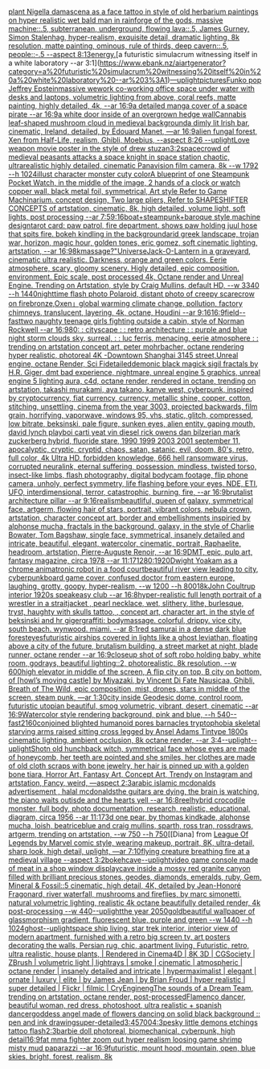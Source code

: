 [plant Nigella damascena as a face tattoo in style of old herbarium paintings on hyper realistic wet bald man in rain](https://www.ebank.nz/aiartgenerator?category=plant%20Nigella%20damascena%20as%20a%20face%20tattoo%20in%20style%20of%20old%20herbarium%20paintings%20on%20hyper%20realistic%20wet%20bald%20man%20in%20rain)[forge of the gods, massive machine::.5, subterranean, underground, flowing lava::.5, James Gurney, Simon Stalenhag, hyper-realism, exquisite detail, dramatic lighting, 8k resolution, matte painting, ominous, rule of thirds, deep cavern::.5, people::-.5 --aspect 8:13](https://www.ebank.nz/aiartgenerator?category=forge%20of%20the%20gods%2C%20massive%20machine%3A%3A.5%2C%20subterranean%2C%20underground%2C%20flowing%20lava%3A%3A.5%2C%20James%20Gurney%2C%20Simon%20Stalenhag%2C%20hyper-realism%2C%20exquisite%20detail%2C%20dramatic%20lighting%2C%208k%20resolution%2C%20matte%20painting%2C%20ominous%2C%20rule%20of%20thirds%2C%20deep%20cavern%3A%3A.5%2C%20people%3A%3A-.5%20--aspect%208%3A13)[energy.](https://www.ebank.nz/aiartgenerator?category=energy.)[a futuristic simulacrum witnessing itself in a white laboratory --ar 3:1](https://www.ebank.nz/aiartgenerator?category=a%20futuristic%20simulacrum%20witnessing%20itself%20in%20a%20white%20laboratory%20--ar%203%3A1)[—uplight](https://www.ebank.nz/aiartgenerator?category=%E2%80%94uplight)[pictures](https://www.ebank.nz/aiartgenerator?category=pictures)[Funko pop Jeffrey Epstein](https://www.ebank.nz/aiartgenerator?category=Funko%20pop%20Jeffrey%20Epstein)[massive wework co-working office space under water with desks and laptops, volumetric lighting from above, coral reefs, matte painting, highly detailed, 4k, --ar 16:9](https://www.ebank.nz/aiartgenerator?category=massive%20wework%20co-working%20office%20space%20under%20water%20with%20desks%20and%20laptops%2C%20volumetric%20lighting%20from%20above%2C%20coral%20reefs%2C%20matte%20painting%2C%20highly%20detailed%2C%204k%2C%20--ar%2016%3A9)[a detailed manga cover of a space pirate --ar 16:9](https://www.ebank.nz/aiartgenerator?category=a%20detailed%20manga%20cover%20of%20a%20space%20pirate%20--ar%2016%3A9)[a white door inside of an overgrown hedge wall](https://www.ebank.nz/aiartgenerator?category=a%20white%20door%20inside%20of%20an%20overgrown%20hedge%20wall)[Cannabis leaf-shaped mushroom cloud in medieval background](https://www.ebank.nz/aiartgenerator?category=Cannabis%20leaf-shaped%20mushroom%20cloud%20in%20medieval%20background)[a dimly lit Irish bar, cinematic, Ireland, detailed, by Édouard Manet, —ar 16:9](https://www.ebank.nz/aiartgenerator?category=a%20dimly%20lit%20Irish%20bar%2C%20cinematic%2C%20Ireland%2C%20detailed%2C%20by%20%C3%89douard%20Manet%2C%20%E2%80%94ar%2016%3A9)[alien fungal forest, Xen from Half-Life, realism, Ghibli, Moebius, --aspect 8:26 --uplight](https://www.ebank.nz/aiartgenerator?category=alien%20fungal%20forest%2C%20Xen%20from%20Half-Life%2C%20realism%2C%20Ghibli%2C%20Moebius%2C%20--aspect%208%3A26%20--uplight)[Love weapon movie poster in the style of drew stuzan](https://www.ebank.nz/aiartgenerator?category=Love%20weapon%20movie%20poster%20in%20the%20style%20of%20drew%20stuzan)[3:2](https://www.ebank.nz/aiartgenerator?category=3%3A2)[space](https://www.ebank.nz/aiartgenerator?category=space)[crowd of medieval peasants attacks a space knight in space station chaotic, ultrarealistic highly detailed, cinematic Panavision film camera, 8k --w 1792 --h 1024](https://www.ebank.nz/aiartgenerator?category=crowd%20of%20medieval%20peasants%20attacks%20a%20space%20knight%20in%20space%20station%20chaotic%2C%20ultrarealistic%20highly%20detailed%2C%20cinematic%20Panavision%20film%20camera%2C%208k%20--w%201792%20--h%201024)[illust character monster cuty color](https://www.ebank.nz/aiartgenerator?category=illust%20character%20monster%20cuty%20color)[A blueprint of one Steampunk Pocket Watch,   in the middle of the image, 2 hands of a clock or watch copper wall, black metal foil, symmetrical,  Art style Refer to Game Machinarium.  concept design, Two large pliers, Refer to SHAPESHIFTER CONCEPTS  of artstation, cinematic,  8k, high detailed,  volume light,  soft lights,  post processing    --ar 7:5](https://www.ebank.nz/aiartgenerator?category=A%20blueprint%20of%20one%20Steampunk%20Pocket%20Watch%2C%20%20%20in%20the%20middle%20of%20the%20image%2C%202%20hands%20of%20a%20clock%20or%20watch%20copper%20wall%2C%20black%20metal%20foil%2C%20symmetrical%2C%20%20Art%20style%20Refer%20to%20Game%20Machinarium.%20%20concept%20design%2C%20Two%20large%20pliers%2C%20Refer%20to%20SHAPESHIFTER%20CONCEPTS%20%20of%20artstation%2C%20cinematic%2C%20%208k%2C%20high%20detailed%2C%20%20volume%20light%2C%20%20soft%20lights%2C%20%20post%20processing%20%20%20%20--ar%207%3A5)[9:16](https://www.ebank.nz/aiartgenerator?category=9%3A16)[boat+steampunk+baroque style,machine design](https://www.ebank.nz/aiartgenerator?category=boat%2Bsteampunk%2Bbaroque%20style%2Cmachine%20design)[tarot card: paw patrol, fire department. shows paw holding juul hose that spits fire. bokeh kindling in the background](https://www.ebank.nz/aiartgenerator?category=tarot%20card%3A%20paw%20patrol%2C%20fire%20department.%20shows%20paw%20holding%20juul%20hose%20that%20spits%20fire.%20bokeh%20kindling%20in%20the%20background)[arid greek landscape, trojan war, horizon, magic hour, golden tones, eric gomez, soft cinematic lighting, artstation, --ar 16:9](https://www.ebank.nz/aiartgenerator?category=arid%20greek%20landscape%2C%20trojan%20war%2C%20horizon%2C%20magic%20hour%2C%20golden%20tones%2C%20eric%20gomez%2C%20soft%20cinematic%20lighting%2C%20artstation%2C%20--ar%2016%3A9)[8k](https://www.ebank.nz/aiartgenerator?category=8k)[massage?"](https://www.ebank.nz/aiartgenerator?category=massage%3F%22)[Universe](https://www.ebank.nz/aiartgenerator?category=Universe)[Jack-O-Lantern in a graveyard, cinematic ultra realistic. Darkness, orange and green colors. Eerie atmosphere, scary, gloomy scenery. Higly detailed, epic composition. environment. Epic scale, post processed 4k, Octane render and Unreal Engine. Trending on Artstation, style by Craig Mullins, default HD, --w 3340 --h 1440](https://www.ebank.nz/aiartgenerator?category=Jack-O-Lantern%20in%20a%20graveyard%2C%20cinematic%20ultra%20realistic.%20Darkness%2C%20orange%20and%20green%20colors.%20Eerie%20atmosphere%2C%20scary%2C%20gloomy%20scenery.%20Higly%20detailed%2C%20epic%20composition.%20environment.%20Epic%20scale%2C%20post%20processed%204k%2C%20Octane%20render%20and%20Unreal%20Engine.%20Trending%20on%20Artstation%2C%20style%20by%20Craig%20Mullins%2C%20default%20HD%2C%20--w%203340%20--h%201440)[nighttime flash photo Polaroid, distant photo of creepy scarecrow on fire](https://www.ebank.nz/aiartgenerator?category=nighttime%20flash%20photo%20Polaroid%2C%20distant%20photo%20of%20creepy%20scarecrow%20on%20fire)[bronze,Oxen」](https://www.ebank.nz/aiartgenerator?category=bronze%2COxen%E3%80%8D)[global warming climate change, pollution, factory chimneys, translucent, layering, 4k, octane, Houdini --ar 9:16](https://www.ebank.nz/aiartgenerator?category=global%20warming%20climate%20change%2C%20pollution%2C%20factory%20chimneys%2C%20translucent%2C%20layering%2C%204k%2C%20octane%2C%20Houdini%20--ar%209%3A16)[16:9](https://www.ebank.nz/aiartgenerator?category=16%3A9)[field](https://www.ebank.nz/aiartgenerator?category=field)[--fast](https://www.ebank.nz/aiartgenerator?category=--fast)[two naughty teenage girls fighting outside a cabin, style of Norman Rockwell --ar 16:9](https://www.ebank.nz/aiartgenerator?category=two%20naughty%20teenage%20girls%20fighting%20outside%20a%20cabin%2C%20style%20of%20Norman%20Rockwell%20--ar%2016%3A9)[80](https://www.ebank.nz/aiartgenerator?category=80)[: : cityscape : : retro architecture : : purple and blue night storm clouds sky, surreal, : : luc ferris, menacing, eerie atmosphere : : trending on artstation concept art, peter mohrbacher, octane rendering hyper realistic, photoreal 4K -](https://www.ebank.nz/aiartgenerator?category=%3A%20%3A%20cityscape%20%3A%20%3A%20retro%20architecture%20%3A%20%3A%20purple%20and%20blue%20night%20storm%20clouds%20sky%2C%20surreal%2C%20%3A%20%3A%20luc%20ferris%2C%20menacing%2C%20eerie%20atmosphere%20%3A%20%3A%20trending%20on%20artstation%20concept%20art%2C%20peter%20mohrbacher%2C%20octane%20rendering%20hyper%20realistic%2C%20photoreal%204K%20-)[Downtown Shanghai 3145 street,Unreal engine, octane Render, Sci Fi](https://www.ebank.nz/aiartgenerator?category=Downtown%20Shanghai%203145%20street%2CUnreal%20engine%2C%20octane%20Render%2C%20Sci%20Fi)[detailed](https://www.ebank.nz/aiartgenerator?category=detailed)[demonic black magick sigil fractals by H.R. Giger, dmt bad experience, nightmare, unreal engine 5 graphics, unreal engine 5 lighting aura, c4d, octane render, rendered in octane, trending on artstation, takashi murakami, aya takano, kanye west, cyberpunk, inspired by cryptocurrency, fiat currency, currency, metallic shine, copper, cotton, stitching, unsettling, cinema from the year 3003, projected backwards, film grain, horrifying, vaporwave, windows 95, vhs, static, glitch, compressed, low bitrate, beksinski, pale figure, sunken eyes, alien entity, gaping mouth, david lynch playboi carti yeat vin diesel rick owens dan bilzerian mark zuckerberg hybrid, fluoride stare, 1990 1999 2003 2001 september 11, apocalyptic, cryptic, cryptid, chaos, satan, satanic, evil, doom, 80's, retro, full color, 4k Ultra HD, forbidden knowledge, 666 hell ransomware virus, corrupted neuralink, eternal suffering, possession, mindless, twisted torso, insect-like limbs, flash photography, digital bodycam footage, flip phone camera, unholy, perfect symmetry, life flashing before your eyes, NDE, ETI, UFO, interdimensional, terror, catastrophic, burning, fire,  --ar 16:9](https://www.ebank.nz/aiartgenerator?category=demonic%20black%20magick%20sigil%20fractals%20by%20H.R.%20Giger%2C%20dmt%20bad%20experience%2C%20nightmare%2C%20unreal%20engine%205%20graphics%2C%20unreal%20engine%205%20lighting%20aura%2C%20c4d%2C%20octane%20render%2C%20rendered%20in%20octane%2C%20trending%20on%20artstation%2C%20takashi%20murakami%2C%20aya%20takano%2C%20kanye%20west%2C%20cyberpunk%2C%20inspired%20by%20cryptocurrency%2C%20fiat%20currency%2C%20currency%2C%20metallic%20shine%2C%20copper%2C%20cotton%2C%20stitching%2C%20unsettling%2C%20cinema%20from%20the%20year%203003%2C%20projected%20backwards%2C%20film%20grain%2C%20horrifying%2C%20vaporwave%2C%20windows%2095%2C%20vhs%2C%20static%2C%20glitch%2C%20compressed%2C%20low%20bitrate%2C%20beksinski%2C%20pale%20figure%2C%20sunken%20eyes%2C%20alien%20entity%2C%20gaping%20mouth%2C%20david%20lynch%20playboi%20carti%20yeat%20vin%20diesel%20rick%20owens%20dan%20bilzerian%20mark%20zuckerberg%20hybrid%2C%20fluoride%20stare%2C%201990%201999%202003%202001%20september%2011%2C%20apocalyptic%2C%20cryptic%2C%20cryptid%2C%20chaos%2C%20satan%2C%20satanic%2C%20evil%2C%20doom%2C%2080%27s%2C%20retro%2C%20full%20color%2C%204k%20Ultra%20HD%2C%20forbidden%20knowledge%2C%20666%20hell%20ransomware%20virus%2C%20corrupted%20neuralink%2C%20eternal%20suffering%2C%20possession%2C%20mindless%2C%20twisted%20torso%2C%20insect-like%20limbs%2C%20flash%20photography%2C%20digital%20bodycam%20footage%2C%20flip%20phone%20camera%2C%20unholy%2C%20perfect%20symmetry%2C%20life%20flashing%20before%20your%20eyes%2C%20NDE%2C%20ETI%2C%20UFO%2C%20interdimensional%2C%20terror%2C%20catastrophic%2C%20burning%2C%20fire%2C%20%20--ar%2016%3A9)[](https://www.ebank.nz/aiartgenerator?category=)[brutalist architecture pillar --ar 9:16](https://www.ebank.nz/aiartgenerator?category=brutalist%20architecture%20pillar%20--ar%209%3A16)[realism](https://www.ebank.nz/aiartgenerator?category=realism)[beautliful, queen of galaxy, symmetrical face, artgerm, flowing hair of stars, portrait, vibrant colors, nebula crown, artstation, character concept art, border and embellishments inspiried by alphonse mucha, fractals in the background, galaxy, in the style of Charlie Bowater, Tom Bagshaw, single face, symmetrical, insanely detailed and intricate, beautiful, elegant, watercolor, cinematic, portrait, Raphaelite, headroom, artstation, Pierre-Auguste Renoir, --ar 16:9](https://www.ebank.nz/aiartgenerator?category=beautliful%2C%20queen%20of%20galaxy%2C%20symmetrical%20face%2C%20artgerm%2C%20flowing%20hair%20of%20stars%2C%20portrait%2C%20vibrant%20colors%2C%20nebula%20crown%2C%20artstation%2C%20character%20concept%20art%2C%20border%20and%20embellishments%20inspiried%20by%20alphonse%20mucha%2C%20fractals%20in%20the%20background%2C%20galaxy%2C%20in%20the%20style%20of%20Charlie%20Bowater%2C%20Tom%20Bagshaw%2C%20single%20face%2C%20symmetrical%2C%20insanely%20detailed%20and%20intricate%2C%20beautiful%2C%20elegant%2C%20watercolor%2C%20cinematic%2C%20portrait%2C%20Raphaelite%2C%20headroom%2C%20artstation%2C%20Pierre-Auguste%20Renoir%2C%20--ar%2016%3A9)[DMT, epic, pulp art, fantasy magazine, circa 1978 --ar 11:17](https://www.ebank.nz/aiartgenerator?category=DMT%2C%20epic%2C%20pulp%20art%2C%20fantasy%20magazine%2C%20circa%201978%20--ar%2011%3A17)[1280:1920](https://www.ebank.nz/aiartgenerator?category=1280%3A1920)[Dwight Yoakam as a chrome animatronic robot in a food court](https://www.ebank.nz/aiartgenerator?category=Dwight%20Yoakam%20as%20a%20chrome%20animatronic%20robot%20in%20a%20food%20court)[beautiful river view leading to city, cyberpunk](https://www.ebank.nz/aiartgenerator?category=beautiful%20river%20view%20leading%20to%20city%2C%20cyberpunk)[board game cover, confused doctor from eastern europe, laughing, grotty, goopy, hyper-realism, --w 1200 --h 800](https://www.ebank.nz/aiartgenerator?category=board%20game%20cover%2C%20confused%20doctor%20from%20eastern%20europe%2C%20laughing%2C%20grotty%2C%20goopy%2C%20hyper-realism%2C%20--w%201200%20--h%20800)[1](https://www.ebank.nz/aiartgenerator?category=1)[8k](https://www.ebank.nz/aiartgenerator?category=8k)[John Coultrup interior 1920s speakeasy club --ar 16:8](https://www.ebank.nz/aiartgenerator?category=John%20Coultrup%20interior%201920s%20speakeasy%20club%20--ar%2016%3A8)[hyper-realistic full length portrait of a wrestler in a straitjacket ,  pearl necklace, wet, slithery, lithe, burlesque, tryst, haughty with skulls tattoo,  , concept art, character art, in the style of beksinski and hr giger](https://www.ebank.nz/aiartgenerator?category=hyper-realistic%20full%20length%20portrait%20of%20a%20wrestler%20in%20a%20straitjacket%20%2C%20%20pearl%20necklace%2C%20wet%2C%20slithery%2C%20lithe%2C%20burlesque%2C%20tryst%2C%20haughty%20with%20skulls%20tattoo%2C%20%20%2C%20concept%20art%2C%20character%20art%2C%20in%20the%20style%20of%20beksinski%20and%20hr%20giger)[graffiti: bodymassage. colorful, drippy. vice city. south beach. wynwood. miami. --ar 8:1](https://www.ebank.nz/aiartgenerator?category=graffiti%3A%20bodymassage.%20colorful%2C%20drippy.%20vice%20city.%20south%20beach.%20wynwood.%20miami.%20--ar%208%3A1)[red samurai in a dense dark blue forest](https://www.ebank.nz/aiartgenerator?category=red%20samurai%20in%20a%20dense%20dark%20blue%20forest)[eyes](https://www.ebank.nz/aiartgenerator?category=eyes)[futuristic airships covered in lights like a ghost leviathan, floating above a city of the future, brutalism building, a street market at night, blade runner, octane render --ar 16:9](https://www.ebank.nz/aiartgenerator?category=futuristic%20airships%20covered%20in%20lights%20like%20a%20ghost%20leviathan%2C%20floating%20above%20a%20city%20of%20the%20future%2C%20brutalism%20building%2C%20a%20street%20market%20at%20night%2C%20blade%20runner%2C%20octane%20render%20--ar%2016%3A9)[closeup shot of soft robo holding baby, white room, godrays, beautiful lighting::2, photorealistic, 8k resolution, --w 600](https://www.ebank.nz/aiartgenerator?category=closeup%20shot%20of%20soft%20robo%20holding%20baby%2C%20white%20room%2C%20godrays%2C%20beautiful%20lighting%3A%3A2%2C%20photorealistic%2C%208k%20resolution%2C%20--w%20600)[high elevator in middle of the screen, A flip city on top, B city on bottom, of [howl’s moving castle] by Miyazaki, by Vincent Di Fate Nausicaa, Ghibli, Breath of The Wild, epic composition, mist, drones, stars in middle of the screen, steam punk, —ar 1:30](https://www.ebank.nz/aiartgenerator?category=high%20elevator%20in%20middle%20of%20the%20screen%2C%20A%20flip%20city%20on%20top%2C%20B%20city%20on%20bottom%2C%20of%20%5Bhowl%E2%80%99s%20moving%20castle%5D%20by%20Miyazaki%2C%20by%20Vincent%20Di%20Fate%20Nausicaa%2C%20Ghibli%2C%20Breath%20of%20The%20Wild%2C%20epic%20composition%2C%20mist%2C%20drones%2C%20stars%20in%20middle%20of%20the%20screen%2C%20steam%20punk%2C%20%E2%80%94ar%201%3A30)[city inside Geodesic dome, control room, futuristic utopian beautiful, smog volumetric, vibrant, desert, cinematic --ar 16:9](https://www.ebank.nz/aiartgenerator?category=city%20inside%20Geodesic%20dome%2C%20control%20room%2C%20futuristic%20utopian%20beautiful%2C%20smog%20volumetric%2C%20vibrant%2C%20desert%2C%20cinematic%20--ar%2016%3A9)[Watercolor style rendering background, pink and blue, --h 540](https://www.ebank.nz/aiartgenerator?category=Watercolor%20style%20rendering%20background%2C%20pink%20and%20blue%2C%20--h%20540)[--fast](https://www.ebank.nz/aiartgenerator?category=--fast)[2160](https://www.ebank.nz/aiartgenerator?category=2160)[conjoined blighted humanoid pores barnacles tryptophobia skeletal starving arms raised  sitting cross legged by Ansel Adams Tintype 1800s cinematic lighting, ambient occlusion, 8k octane render, --ar 3:4](https://www.ebank.nz/aiartgenerator?category=conjoined%20blighted%20humanoid%20pores%20barnacles%20tryptophobia%20skeletal%20starving%20arms%20raised%20%20sitting%20cross%20legged%20by%20Ansel%20Adams%20Tintype%201800s%20cinematic%20lighting%2C%20ambient%20occlusion%2C%208k%20octane%20render%2C%20--ar%203%3A4)[--uplight](https://www.ebank.nz/aiartgenerator?category=--uplight)[--uplight](https://www.ebank.nz/aiartgenerator?category=--uplight)[Shot](https://www.ebank.nz/aiartgenerator?category=Shot)[n old hunchback witch, symmetrical face whose eyes are made of honeycomb, her teeth are pointed and she smiles, her clothes are made of old cloth scraps with bone jewelry, her hair is pinned up with a golden bone tiara, Horror Art, Fantasy Art, Concept Art, Trendy on Instagram and artstation, Fancy, weird, —aspect 2:3](https://www.ebank.nz/aiartgenerator?category=n%20old%20hunchback%20witch%2C%20symmetrical%20face%20whose%20eyes%20are%20made%20of%20honeycomb%2C%20her%20teeth%20are%20pointed%20and%20she%20smiles%2C%20her%20clothes%20are%20made%20of%20old%20cloth%20scraps%20with%20bone%20jewelry%2C%20her%20hair%20is%20pinned%20up%20with%20a%20golden%20bone%20tiara%2C%20Horror%20Art%2C%20Fantasy%20Art%2C%20Concept%20Art%2C%20Trendy%20on%20Instagram%20and%20artstation%2C%20Fancy%2C%20weird%2C%20%E2%80%94aspect%202%3A3)[arabic islamic mcdonalds advertisement , halal mcdonalds](https://www.ebank.nz/aiartgenerator?category=arabic%20islamic%20mcdonalds%20advertisement%20%2C%20halal%20mcdonalds)[the guitars are dying, the brain is watching, the piano waits outisde and the hearts yell --ar 16:8](https://www.ebank.nz/aiartgenerator?category=the%20guitars%20are%20dying%2C%20the%20brain%20is%20watching%2C%20the%20piano%20waits%20outisde%20and%20the%20hearts%20yell%20--ar%2016%3A8)[reel](https://www.ebank.nz/aiartgenerator?category=reel)[hybrid crocodile monster, full body, photo documentation, research, realistic, educational, diagram, circa 1956 --ar 11:17](https://www.ebank.nz/aiartgenerator?category=hybrid%20crocodile%20monster%2C%20full%20body%2C%20photo%20documentation%2C%20research%2C%20realistic%2C%20educational%2C%20diagram%2C%20circa%201956%20--ar%2011%3A17)[3d one pear, by thomas kindkade, alphonse mucha, loish, beatriceblue and craig mullins, sparth, ross tran, rossdraws, artgerm, trending on artstation, --w 750 --h 750](https://www.ebank.nz/aiartgenerator?category=3d%20one%20pear%2C%20by%20thomas%20kindkade%2C%20alphonse%20mucha%2C%20loish%2C%20beatriceblue%20and%20craig%20mullins%2C%20sparth%2C%20ross%20tran%2C%20rossdraws%2C%20artgerm%2C%20trending%20on%20artstation%2C%20--w%20750%20--h%20750)[[Diana] from [League Of Legends by Marvel comic style, wearing makeup, portrait, 8K, ultra-detail, sharp look, high detail, uplight, —ar 7:10](https://www.ebank.nz/aiartgenerator?category=%5BDiana%5D%20from%20%5BLeague%20Of%20Legends%20by%20Marvel%20comic%20style%2C%20wearing%20makeup%2C%20portrait%2C%208K%2C%20ultra-detail%2C%20sharp%20look%2C%20high%20detail%2C%20uplight%2C%20%E2%80%94ar%207%3A10)[flying creature breathing fire at a medieval village --aspect 3:2](https://www.ebank.nz/aiartgenerator?category=flying%20creature%20breathing%20fire%20at%20a%20medieval%20village%20--aspect%203%3A2)[bokeh](https://www.ebank.nz/aiartgenerator?category=bokeh)[cave](https://www.ebank.nz/aiartgenerator?category=cave)[--uplight](https://www.ebank.nz/aiartgenerator?category=--uplight)[video game console made of meat in a shop window display](https://www.ebank.nz/aiartgenerator?category=video%20game%20console%20made%20of%20meat%20in%20a%20shop%20window%20display)[cave inside a mossy red granite canyon filled with brilliant precious stones, geodes, diamonds, emeralds, ruby, Gem, Mineral & Fossil::5 cinematic, high detail, 4K, detailed by Jean-Honoré Fragonard, river waterfall, mushrooms and fireflies, by marc simonetti, natural volumetric lighting, realistic 4k octane beautifully detailed render, 4k post-processing --w 440](https://www.ebank.nz/aiartgenerator?category=cave%20inside%20a%20mossy%20red%20granite%20canyon%20filled%20with%20brilliant%20precious%20stones%2C%20geodes%2C%20diamonds%2C%20emeralds%2C%20ruby%2C%20Gem%2C%20Mineral%20%26%20Fossil%3A%3A5%20cinematic%2C%20high%20detail%2C%204K%2C%20detailed%20by%20Jean-Honor%C3%A9%20Fragonard%2C%20river%20waterfall%2C%20mushrooms%20and%20fireflies%2C%20by%20marc%20simonetti%2C%20natural%20volumetric%20lighting%2C%20realistic%204k%20octane%20beautifully%20detailed%20render%2C%204k%20post-processing%20--w%20440)[--uplight](https://www.ebank.nz/aiartgenerator?category=--uplight)[the year 2050](https://www.ebank.nz/aiartgenerator?category=the%20year%202050)[gold](https://www.ebank.nz/aiartgenerator?category=gold)[beautiful wallpaper of glassmorphism gradient, fluorescent blue, purple and green --w 1440 --h 1024](https://www.ebank.nz/aiartgenerator?category=beautiful%20wallpaper%20of%20glassmorphism%20gradient%2C%20fluorescent%20blue%2C%20purple%20and%20green%20--w%201440%20--h%201024)[ghost](https://www.ebank.nz/aiartgenerator?category=ghost)[--uplight](https://www.ebank.nz/aiartgenerator?category=--uplight)[space ship living, star trek interior, interior view of modern apartment, furnished with a retro big screen tv, art posters decorating the walls, Persian rug, chic, apartment living, Futuristic, retro, ultra realistic, house plants, | Rendered in Cinema4D | 8K 3D | CGSociety | ZBrush | volumetric light | lightrays | smoke | cinematic | atmospheric | octane render | insanely detailed and intricate | hypermaximalist | elegant | ornate | luxury | elite | by James Jean | by Brian Froud | hyper realistic | super detailed | Flickr | filmic | CryEngin](https://www.ebank.nz/aiartgenerator?category=space%20ship%20living%2C%20star%20trek%20interior%2C%20interior%20view%20of%20modern%20apartment%2C%20furnished%20with%20a%20retro%20big%20screen%20tv%2C%20art%20posters%20decorating%20the%20walls%2C%20Persian%20rug%2C%20chic%2C%20apartment%20living%2C%20Futuristic%2C%20retro%2C%20ultra%20realistic%2C%20house%20plants%2C%20%7C%20Rendered%20in%20Cinema4D%20%7C%208K%203D%20%7C%20CGSociety%20%7C%20ZBrush%20%7C%20volumetric%20light%20%7C%20lightrays%20%7C%20smoke%20%7C%20cinematic%20%7C%20atmospheric%20%7C%20octane%20render%20%7C%20insanely%20detailed%20and%20intricate%20%7C%20hypermaximalist%20%7C%20elegant%20%7C%20ornate%20%7C%20luxury%20%7C%20elite%20%7C%20by%20James%20Jean%20%7C%20by%20Brian%20Froud%20%7C%20hyper%20realistic%20%7C%20super%20detailed%20%7C%20Flickr%20%7C%20filmic%20%7C%20CryEngin)[eng](https://www.ebank.nz/aiartgenerator?category=eng)[The sounds of a Dream Team, trending on artstation, octane render, post-processed](https://www.ebank.nz/aiartgenerator?category=The%20sounds%20of%20a%20Dream%20Team%2C%20trending%20on%20artstation%2C%20octane%20render%2C%20post-processed)[Flamenco dancer, beautiful woman, red dress, photoshoot, ultra realistic + spanish dancer](https://www.ebank.nz/aiartgenerator?category=Flamenco%20dancer%2C%20beautiful%20woman%2C%20red%20dress%2C%20photoshoot%2C%20ultra%20realistic%20%2B%20spanish%20dancer)[goddess angel made of flowers dancing on solid black background :: pen and ink drawing](https://www.ebank.nz/aiartgenerator?category=goddess%20angel%20made%20of%20flowers%20dancing%20on%20solid%20black%20background%20%3A%3A%20pen%20and%20ink%20drawing)[super-detailed](https://www.ebank.nz/aiartgenerator?category=super-detailed)[3:4](https://www.ebank.nz/aiartgenerator?category=3%3A4)[5700](https://www.ebank.nz/aiartgenerator?category=5700)[4:3](https://www.ebank.nz/aiartgenerator?category=4%3A3)[pesky little demons etchings tattoo flash](https://www.ebank.nz/aiartgenerator?category=pesky%20little%20demons%20etchings%20tattoo%20flash)[2:3](https://www.ebank.nz/aiartgenerator?category=2%3A3)[barbie doll photoreal, biomechanical, cyberpunk, high detail](https://www.ebank.nz/aiartgenerator?category=barbie%20doll%20photoreal%2C%20biomechanical%2C%20cyberpunk%2C%20high%20detail)[16:9](https://www.ebank.nz/aiartgenerator?category=16%3A9)[fat mma fighter zoom out hyper realism loosing game shrimp misty mud paparazzi --ar 16:9](https://www.ebank.nz/aiartgenerator?category=fat%20mma%20fighter%20zoom%20out%20hyper%20realism%20loosing%20game%20shrimp%20misty%20mud%20paparazzi%20--ar%2016%3A9)[futuristic, mount hood, mountain, open, blue skies, bright, forest, realism, 8k](https://www.ebank.nz/aiartgenerator?category=futuristic%2C%20mount%20hood%2C%20mountain%2C%20open%2C%20blue%20skies%2C%20bright%2C%20forest%2C%20realism%2C%208k)